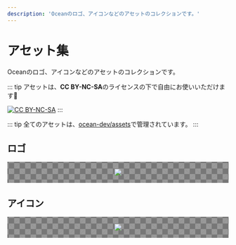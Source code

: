 ```yaml
---
description: 'Oceanのロゴ、アイコンなどのアセットのコレクションです。'
---
```


# アセット集
Oceanのロゴ、アイコンなどのアセットのコレクションです。

::: tip
アセットは、**CC BY-NC-SA**のライセンスの下で自由にお使いいただけます🎉

<a rel="license" href="http://creativecommons.org/licenses/by-nc-sa/4.0/"><img alt="CC BY-NC-SA" src="https://i.creativecommons.org/l/by-nc-sa/4.0/88x31.png" /></a>
:::

::: tip
全てのアセットは、[ocean-dev/assets](https://github.com/ocean-dev/assets)で管理されています。
:::

## ロゴ
<a class="asset" href="https://raw.githubusercontent.com/ocean-dev/assets/main/ocean.svg" target="_blank" download>
<img src="https://raw.githubusercontent.com/ocean-dev/assets/main/ocean.svg">
</a>

## アイコン
<a class="asset" href="https://raw.githubusercontent.com/ocean-dev/assets/main/icon.png" target="_blank" download>
<img src="https://raw.githubusercontent.com/ocean-dev/assets/main/icon.png">
</a>

<style>
.asset {
	display: block;
	background-color: #777;
	background-image:
		linear-gradient(45deg, #999 25%, transparent 25%),
		linear-gradient(135deg, #999 25%, transparent 25%),
		linear-gradient(45deg, transparent 75%, #999 75%),
		linear-gradient(135deg, transparent 75%, #999 75%);
	background-size: 25px 25px; /* Must be a square */
	background-position: 0 0, 12.5px 0, 12.5px -12.5px, 0px 12.5px; /* Must be half of one side of the square */
	animation: asset-bg 0.5s linear infinite;

	margin: 1em 0;
	padding: 16px;
	text-align: center;
}

@keyframes asset-bg {
  0% {background-position: 0 0, 12.5px 0, 12.5px -12.5px, 0px 12.5px;}
  100% {background-position: 12.5px 12.5px, 25px 12.5px, 25px 0px, 12.5px 25px;}
}
</style>
